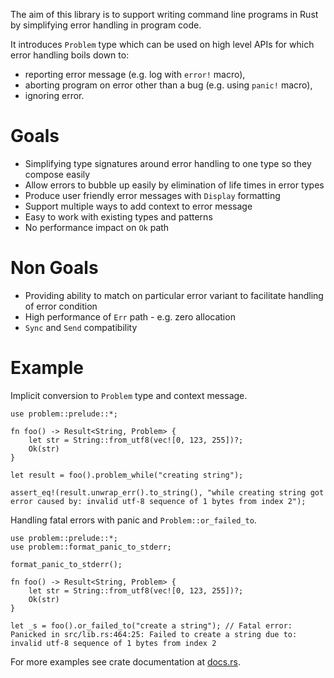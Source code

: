 The aim of this library is to support writing command line programs in Rust by simplifying error handling in program code.

It introduces `Problem` type which can be used on high level APIs for which error handling boils down to:
* reporting error message (e.g. log with `error!` macro),
* aborting program on error other than a bug (e.g. using `panic!` macro),
* ignoring error.

# Goals
* Simplifying type signatures around error handling to one type so they compose easily
* Allow errors to bubble up easily by elimination of life times in error types
* Produce user friendly error messages with `Display` formatting
* Support multiple ways to add context to error message
* Easy to work with existing types and patterns
* No performance impact on `Ok` path

# Non Goals
* Providing ability to match on particular error variant to facilitate handling of error condition
* High performance of `Err` path - e.g. zero allocation
* `Sync` and `Send` compatibility

# Example
Implicit conversion to `Problem` type and context message.
```rust,skt-problem
use problem::prelude::*;

fn foo() -> Result<String, Problem> {
    let str = String::from_utf8(vec![0, 123, 255])?;
    Ok(str)
}

let result = foo().problem_while("creating string");

assert_eq!(result.unwrap_err().to_string(), "while creating string got error caused by: invalid utf-8 sequence of 1 bytes from index 2");
```

Handling fatal errors with panic and `Problem::or_failed_to`.
```rust,should_panic,skt-problem
use problem::prelude::*;
use problem::format_panic_to_stderr;

format_panic_to_stderr();

fn foo() -> Result<String, Problem> {
    let str = String::from_utf8(vec![0, 123, 255])?;
    Ok(str)
}

let _s = foo().or_failed_to("create a string"); // Fatal error: Panicked in src/lib.rs:464:25: Failed to create a string due to: invalid utf-8 sequence of 1 bytes from index 2
```

For more examples see crate documentation at [docs.rs](https://docs.rs/problem).